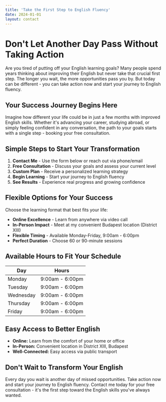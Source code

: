 ```yaml
---
title: 'Take the First Step to English Fluency'
date: 2024-01-01
layout: contact
---
```


# Don't Let Another Day Pass Without Taking Action

Are you tired of putting off your English learning goals? Many people spend years thinking about improving their English but never take that crucial first step. The longer you wait, the more opportunities pass you by. But today can be different - you can take action now and start your journey to English fluency.

## Your Success Journey Begins Here

Imagine how different your life could be in just a few months with improved English skills. Whether it's advancing your career, studying abroad, or simply feeling confident in any conversation, the path to your goals starts with a single step - booking your free consultation.

## Simple Steps to Start Your Transformation

1. **Contact Me** - Use the form below or reach out via phone/email
2. **Free Consultation** - Discuss your goals and assess your current level
3. **Custom Plan** - Receive a personalized learning strategy
4. **Begin Learning** - Start your journey to English fluency
5. **See Results** - Experience real progress and growing confidence

## Flexible Options for Your Success

Choose the learning format that best fits your life:

- **Online Excellence** - Learn from anywhere via video call
- **In-Person Impact** - Meet at my convenient Budapest location (District XIII)
- **Flexible Timing** - Available Monday-Friday, 9:00am - 6:00pm
- **Perfect Duration** - Choose 60 or 90-minute sessions

## Available Hours to Fit Your Schedule

| Day       | Hours          |
| --------- | -------------- |
| Monday    | 9:00am - 6:00pm |
| Tuesday   | 9:00am - 6:00pm |
| Wednesday | 9:00am - 6:00pm |
| Thursday  | 9:00am - 6:00pm |
| Friday    | 9:00am - 6:00pm |

## Easy Access to Better English

- **Online:** Learn from the comfort of your home or office
- **In-Person:** Convenient location in District XIII, Budapest
- **Well-Connected:** Easy access via public transport

## Don't Wait to Transform Your English

Every day you wait is another day of missed opportunities. Take action now and start your journey to English fluency. Contact me today for your free consultation - it's the first step toward the English skills you've always wanted.
